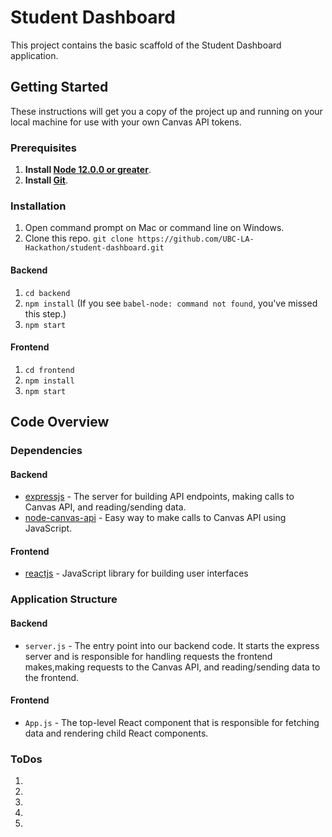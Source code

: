 # Student Dashboard
This project contains the basic scaffold of the Student Dashboard application.

## Getting Started
These instructions will get you a copy of the project up and running on your local machine for use with your own Canvas API tokens.

### Prerequisites
1. **Install [Node 12.0.0 or greater](https://nodejs.org)**.
2. **Install [Git](https://git-scm.com/downloads)**.

### Installation
1. Open command prompt on Mac or command line on Windows.
1. Clone this repo. `git clone https://github.com/UBC-LA-Hackathon/student-dashboard.git`

#### Backend
1. `cd backend`
1. `npm install` (If you see `babel-node: command not found`, you've missed this step.)
1. `npm start`

#### Frontend
1. `cd frontend`
1. `npm install`
1. `npm start`

## Code Overview
### Dependencies
#### Backend
* [expressjs](https://expressjs.com/) - The server for building API endpoints, making calls to Canvas API, and reading/sending data.
* [node-canvas-api](https://github.com/ubccapico/node-canvas-api) - Easy way to make calls to Canvas API using JavaScript.

#### Frontend
* [reactjs](https://reactjs.org/) - JavaScript library for building user interfaces

### Application Structure
#### Backend
* `server.js` - The entry point into our backend code. It starts the express server and is responsible for handling requests the frontend makes,making requests to the Canvas API, and reading/sending data to the frontend.

#### Frontend
* `App.js` - The top-level React component that is responsible for fetching data and rendering child React components.

### ToDos
1.
1.
1.
1.
1.
